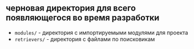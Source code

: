 ## черновая директория для всего появляющегося во время разработки

- `modules/` - директория с импортируемыми модулями для проекта
- `retrievers/` - директория с файлами по поисковикам

